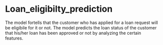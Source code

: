 # Loan_eligibilty_prediction
The model fortells that the customer who has applied for a loan request will be eligibile for it or not. The model predicts the loan status of the customer that his/her loan has been approved or not by analyzing the certain features.

